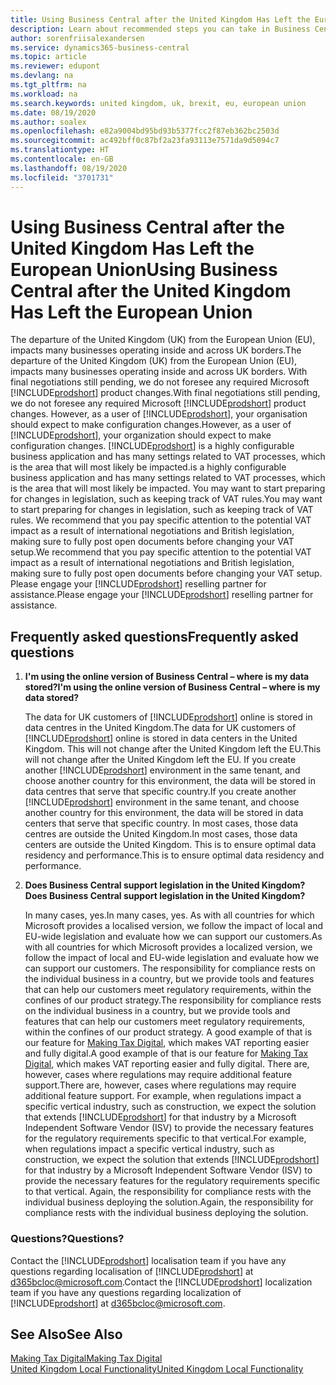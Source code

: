 ```yaml
---
title: Using Business Central after the United Kingdom Has Left the European Union
description: Learn about recommended steps you can take in Business Central after Brexit in 2020.
author: sorenfriisalexandersen
ms.service: dynamics365-business-central
ms.topic: article
ms.reviewer: edupont
ms.devlang: na
ms.tgt_pltfrm: na
ms.workload: na
ms.search.keywords: united kingdom, uk, brexit, eu, european union
ms.date: 08/19/2020
ms.author: soalex
ms.openlocfilehash: e82a9004bd95bd93b5377fcc2f87eb362bc2503d
ms.sourcegitcommit: ac492bff0c87bf2a23fa93113e7571da9d5094c7
ms.translationtype: HT
ms.contentlocale: en-GB
ms.lasthandoff: 08/19/2020
ms.locfileid: "3701731"
---
```

# <a name="using-business-central-after-the-united-kingdom-has-left-the-european-union"></a><span data-ttu-id="10821-103">Using Business Central after the United Kingdom Has Left the European Union</span><span class="sxs-lookup"><span data-stu-id="10821-103">Using Business Central after the United Kingdom Has Left the European Union</span></span>

<span data-ttu-id="10821-104">The departure of the United Kingdom (UK) from the European Union (EU), impacts many businesses operating inside and across UK borders.</span><span class="sxs-lookup"><span data-stu-id="10821-104">The departure of the United Kingdom (UK) from the European Union (EU), impacts many businesses operating inside and across UK borders.</span></span> <span data-ttu-id="10821-105">With final negotiations still pending, we do not foresee any required Microsoft [!INCLUDE[prodshort](../../includes/prodshort.md)] product changes.</span><span class="sxs-lookup"><span data-stu-id="10821-105">With final negotiations still pending, we do not foresee any required Microsoft [!INCLUDE[prodshort](../../includes/prodshort.md)] product changes.</span></span> <span data-ttu-id="10821-106">However, as a user of [!INCLUDE[prodshort](../../includes/prodshort.md)], your organisation should expect to make configuration changes.</span><span class="sxs-lookup"><span data-stu-id="10821-106">However, as a user of [!INCLUDE[prodshort](../../includes/prodshort.md)], your organization should expect to make configuration changes.</span></span> [!INCLUDE[prodshort](../../includes/prodshort.md)] <span data-ttu-id="10821-107">is a highly configurable business application and has many settings related to VAT processes, which is the area that will most likely be impacted.</span><span class="sxs-lookup"><span data-stu-id="10821-107">is a highly configurable business application and has many settings related to VAT processes, which is the area that will most likely be impacted.</span></span> <span data-ttu-id="10821-108">You may want to start preparing for changes in legislation, such as keeping track of VAT rules.</span><span class="sxs-lookup"><span data-stu-id="10821-108">You may want to start preparing for changes in legislation, such as keeping track of VAT rules.</span></span> <span data-ttu-id="10821-109">We recommend that you pay specific attention to the potential VAT impact as a result of international negotiations and British legislation, making sure to fully post open documents before changing your VAT setup.</span><span class="sxs-lookup"><span data-stu-id="10821-109">We recommend that you pay specific attention to the potential VAT impact as a result of international negotiations and British legislation, making sure to fully post open documents before changing your VAT setup.</span></span> <span data-ttu-id="10821-110">Please engage your [!INCLUDE[prodshort](../../includes/prodshort.md)] reselling partner for assistance.</span><span class="sxs-lookup"><span data-stu-id="10821-110">Please engage your [!INCLUDE[prodshort](../../includes/prodshort.md)] reselling partner for assistance.</span></span>

## <a name="frequently-asked-questions"></a><span data-ttu-id="10821-111">Frequently asked questions</span><span class="sxs-lookup"><span data-stu-id="10821-111">Frequently asked questions</span></span>

1. <span data-ttu-id="10821-112">**I'm using the online version of Business Central – where is my data stored?**</span><span class="sxs-lookup"><span data-stu-id="10821-112">**I'm using the online version of Business Central – where is my data stored?**</span></span>

    <span data-ttu-id="10821-113">The data for UK customers of [!INCLUDE[prodshort](../../includes/prodshort.md)] online is stored in data centres in the United Kingdom.</span><span class="sxs-lookup"><span data-stu-id="10821-113">The data for UK customers of [!INCLUDE[prodshort](../../includes/prodshort.md)] online is stored in data centers in the United Kingdom.</span></span> <span data-ttu-id="10821-114">This will not change after the United Kingdom left the EU.</span><span class="sxs-lookup"><span data-stu-id="10821-114">This will not change after the United Kingdom left the EU.</span></span> <span data-ttu-id="10821-115">If you create another [!INCLUDE[prodshort](../../includes/prodshort.md)] environment in the same tenant, and choose another country for this environment, the data will be stored in data centres that serve that specific country.</span><span class="sxs-lookup"><span data-stu-id="10821-115">If you create another [!INCLUDE[prodshort](../../includes/prodshort.md)] environment in the same tenant, and choose another country for this environment, the data will be stored in data centers that serve that specific country.</span></span> <span data-ttu-id="10821-116">In most cases, those data centres are outside the United Kingdom.</span><span class="sxs-lookup"><span data-stu-id="10821-116">In most cases, those data centers are outside the United Kingdom.</span></span> <span data-ttu-id="10821-117">This is to ensure optimal data residency and performance.</span><span class="sxs-lookup"><span data-stu-id="10821-117">This is to ensure optimal data residency and performance.</span></span>

2. <span data-ttu-id="10821-118">**Does Business Central support legislation in the United Kingdom?**</span><span class="sxs-lookup"><span data-stu-id="10821-118">**Does Business Central support legislation in the United Kingdom?**</span></span>

    <span data-ttu-id="10821-119">In many cases, yes.</span><span class="sxs-lookup"><span data-stu-id="10821-119">In many cases, yes.</span></span> <span data-ttu-id="10821-120">As with all countries for which Microsoft provides a localised version, we follow the impact of local and EU-wide legislation and evaluate how we can support our customers.</span><span class="sxs-lookup"><span data-stu-id="10821-120">As with all countries for which Microsoft provides a localized version, we follow the impact of local and EU-wide legislation and evaluate how we can support our customers.</span></span> <span data-ttu-id="10821-121">The responsibility for compliance rests on the individual business in a country, but we provide tools and features that can help our customers meet regulatory requirements, within the confines of our product strategy.</span><span class="sxs-lookup"><span data-stu-id="10821-121">The responsibility for compliance rests on the individual business in a country, but we provide tools and features that can help our customers meet regulatory requirements, within the confines of our product strategy.</span></span> <span data-ttu-id="10821-122">A good example of that is our feature for [Making Tax Digital](making-tax-digital-submit-vat-return.md), which makes VAT reporting easier and fully digital.</span><span class="sxs-lookup"><span data-stu-id="10821-122">A good example of that is our feature for [Making Tax Digital](making-tax-digital-submit-vat-return.md), which makes VAT reporting easier and fully digital.</span></span> <span data-ttu-id="10821-123">There are, however, cases where regulations may require additional feature support.</span><span class="sxs-lookup"><span data-stu-id="10821-123">There are, however, cases where regulations may require additional feature support.</span></span> <span data-ttu-id="10821-124">For example, when regulations impact a specific vertical industry, such as construction, we expect the solution that extends [!INCLUDE[prodshort](../../includes/prodshort.md)] for that industry by a Microsoft Independent Software Vendor (ISV) to provide the necessary features for the regulatory requirements specific to that vertical.</span><span class="sxs-lookup"><span data-stu-id="10821-124">For example, when regulations impact a specific vertical industry, such as construction, we expect the solution that extends [!INCLUDE[prodshort](../../includes/prodshort.md)] for that industry by a Microsoft Independent Software Vendor (ISV) to provide the necessary features for the regulatory requirements specific to that vertical.</span></span> <span data-ttu-id="10821-125">Again, the responsibility for compliance rests with the individual business deploying the solution.</span><span class="sxs-lookup"><span data-stu-id="10821-125">Again, the responsibility for compliance rests with the individual business deploying the solution.</span></span>

### <a name="questions"></a><span data-ttu-id="10821-126">Questions?</span><span class="sxs-lookup"><span data-stu-id="10821-126">Questions?</span></span>

<span data-ttu-id="10821-127">Contact the [!INCLUDE[prodshort](../../includes/prodshort.md)] localisation team if you have any questions regarding localisation of [!INCLUDE[prodshort](../../includes/prodshort.md)] at [d365bcloc@microsoft.com](mailto:d365bcloc@microsoft.com).</span><span class="sxs-lookup"><span data-stu-id="10821-127">Contact the [!INCLUDE[prodshort](../../includes/prodshort.md)] localization team if you have any questions regarding localization of [!INCLUDE[prodshort](../../includes/prodshort.md)] at [d365bcloc@microsoft.com](mailto:d365bcloc@microsoft.com).</span></span>

## <a name="see-also"></a><span data-ttu-id="10821-128">See Also</span><span class="sxs-lookup"><span data-stu-id="10821-128">See Also</span></span>

[<span data-ttu-id="10821-129">Making Tax Digital</span><span class="sxs-lookup"><span data-stu-id="10821-129">Making Tax Digital</span></span>](making-tax-digital-submit-vat-return.md)  
[<span data-ttu-id="10821-130">United Kingdom Local Functionality</span><span class="sxs-lookup"><span data-stu-id="10821-130">United Kingdom Local Functionality</span></span>](united-kingdom-local-functionality.md)  
